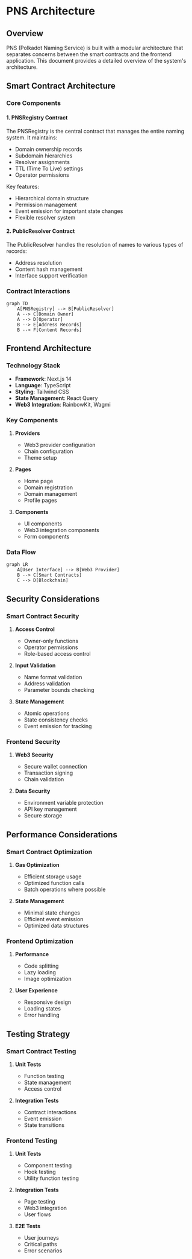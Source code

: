 # PNS Architecture

## Overview

PNS (Polkadot Naming Service) is built with a modular architecture that separates concerns between the smart contracts and the frontend application. This document provides a detailed overview of the system's architecture.

## Smart Contract Architecture

### Core Components

#### 1. PNSRegistry Contract

The PNSRegistry is the central contract that manages the entire naming system. It maintains:

- Domain ownership records
- Subdomain hierarchies
- Resolver assignments
- TTL (Time To Live) settings
- Operator permissions

Key features:
- Hierarchical domain structure
- Permission management
- Event emission for important state changes
- Flexible resolver system

#### 2. PublicResolver Contract

The PublicResolver handles the resolution of names to various types of records:

- Address resolution
- Content hash management
- Interface support verification

### Contract Interactions

```mermaid
graph TD
    A[PNSRegistry] --> B[PublicResolver]
    A --> C[Domain Owner]
    A --> D[Operator]
    B --> E[Address Records]
    B --> F[Content Records]
```

## Frontend Architecture

### Technology Stack

- **Framework**: Next.js 14
- **Language**: TypeScript
- **Styling**: Tailwind CSS
- **State Management**: React Query
- **Web3 Integration**: RainbowKit, Wagmi

### Key Components

1. **Providers**
   - Web3 provider configuration
   - Chain configuration
   - Theme setup

2. **Pages**
   - Home page
   - Domain registration
   - Domain management
   - Profile pages

3. **Components**
   - UI components
   - Web3 integration components
   - Form components

### Data Flow

```mermaid
graph LR
    A[User Interface] --> B[Web3 Provider]
    B --> C[Smart Contracts]
    C --> D[Blockchain]
```

## Security Considerations

### Smart Contract Security

1. **Access Control**
   - Owner-only functions
   - Operator permissions
   - Role-based access control

2. **Input Validation**
   - Name format validation
   - Address validation
   - Parameter bounds checking

3. **State Management**
   - Atomic operations
   - State consistency checks
   - Event emission for tracking

### Frontend Security

1. **Web3 Security**
   - Secure wallet connection
   - Transaction signing
   - Chain validation

2. **Data Security**
   - Environment variable protection
   - API key management
   - Secure storage

## Performance Considerations

### Smart Contract Optimization

1. **Gas Optimization**
   - Efficient storage usage
   - Optimized function calls
   - Batch operations where possible

2. **State Management**
   - Minimal state changes
   - Efficient event emission
   - Optimized data structures

### Frontend Optimization

1. **Performance**
   - Code splitting
   - Lazy loading
   - Image optimization

2. **User Experience**
   - Responsive design
   - Loading states
   - Error handling

## Testing Strategy

### Smart Contract Testing

1. **Unit Tests**
   - Function testing
   - State management
   - Access control

2. **Integration Tests**
   - Contract interactions
   - Event emission
   - State transitions

### Frontend Testing

1. **Unit Tests**
   - Component testing
   - Hook testing
   - Utility function testing

2. **Integration Tests**
   - Page testing
   - Web3 integration
   - User flows

3. **E2E Tests**
   - User journeys
   - Critical paths
   - Error scenarios 